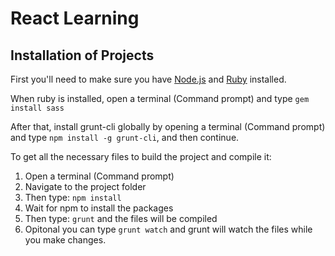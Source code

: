 # React Learning

## Installation of Projects
First you'll need to make sure you have [Node.js](https://nodejs.org/en/) and [Ruby](https://www.ruby-lang.org/en/documentation/installation/) installed.

When ruby is installed, open a terminal (Command prompt) and type ```gem install sass```

After that, install grunt-cli globally by opening a terminal (Command prompt) and type ```npm install -g grunt-cli```, and then continue.


To get all the necessary files to build the project and compile it:

1. Open a terminal (Command prompt)
2. Navigate to the project folder
3. Then type: ```npm install```
4. Wait for npm to install the packages
5. Then type: ```grunt``` and the files will be compiled
6. Opitonal you can type ```grunt watch``` and grunt will watch the files while you make changes.